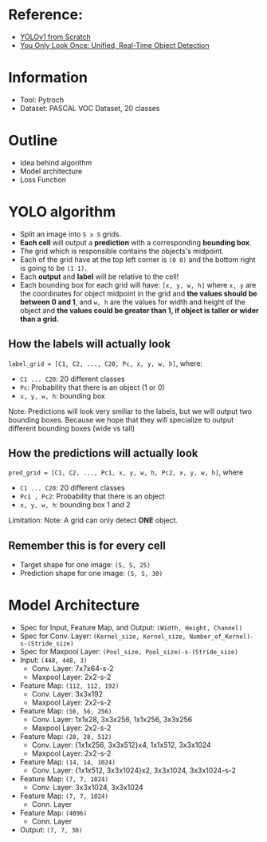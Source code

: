 # Reference: 
* [YOLOv1 from Scratch](https://www.youtube.com/watch?v=n9_XyCGr-MI)
* [You Only Look Once: Unified, Real-Time Object Detection](https://arxiv.org/abs/1506.02640)

# Information
* Tool: Pytroch
* Dataset: PASCAL VOC Dataset, 20 classes

# Outline
* Idea behind algorithm
* Model architecture
* Loss Function

# YOLO algorithm
* Split an image into `S x S` grids.
* **Each cell** will output a **prediction** with a corresponding **bounding box**.
* The grid which is responsible contains the objects's midpoint.
* Each of the grid have at the top left corner is `(0 0)` and the bottom right is going to be `(1 1)`.
* Each **output** and **label** will be relative to the cell!
* Each bounding box for each grid will have: `[x, y, w, h]` where `x, y` are the coordinates for object midpoint in the grid and **the values should be between 0 and 1**, and `w, h` are the values for width and height of the object and **the values could be greater than 1, if object is taller or wider than a grid.**

## How the labels will actually look
`label_grid = [C1, C2, ..., C20, Pc, x, y, w, h]`, where:
* `C1 ... C20`: 20 different classes
* `Pc`: Probability that there is an object (1 or 0)
* `x, y, w, h`: bounding box

Note: Predictions will look very smiliar to the labels, but we will output two bounding boxes. Because we hope that they will specialize to output different bounding boxes (wide vs tall)

## How the predictions will actually look

`pred_grid = [C1, C2, ..., Pc1, x, y, w, h, Pc2, x, y, w, h]`, where
* `C1 ... C20`: 20 different classes
* `Pc1 , Pc2`: Probability that there is an object
* `x, y, w, h`: bounding box 1 and 2

Limitation: Note: A grid can only detect **ONE** object.

## Remember this is for every cell
* Target shape for one image: `(S, S, 25)`
* Prediction shape for one image: `(S, S, 30)`

# Model Architecture
* Spec for Input, Feature Map, and Output: `(Width, Height, Channel)`
* Spec for Conv. Layer: `(Kernel_size, Kernel_size, Number_of_Kernel)-s-(Stride_size)`
* Spec for Maxpool Layer: `(Pool_size, Pool_size)-s-(Stride_size)`
* Input: `(448, 448, 3)`
    * Conv. Layer: 7x7x64-s-2
    * Maxpool Layer: 2x2-s-2 
* Feature Map: `(112, 112, 192)`
    * Conv. Layer: 3x3x192
    * Maxpool Layer: 2x2-s-2
* Feature Map: `(56, 56, 256)`
    * Conv. Layer: 1x1x28, 3x3x256, 1x1x256, 3x3x256
    * Maxpool Layer: 2x2-s-2
* Feature Map: `(28, 28, 512)`
    * Conv. Layer: {1x1x256, 3x3x512}x4, 1x1x512, 3x3x1024
    * Maxpool Layer: 2x2-s-2
* Feature Map: `(14, 14, 1024)`
    * Conv. Layer: {1x1x512, 3x3x1024}x2, 3x3x1024, 3x3x1024-s-2
* Feature Map: `(7, 7, 1024)`
    * Conv. Layer: 3x3x1024, 3x3x1024
* Feature Map: `(7, 7, 1024)`
    * Conn. Layer
* Feature Map: `(4096)`
    * Conn. Layer
* Output: `(7, 7, 30)`